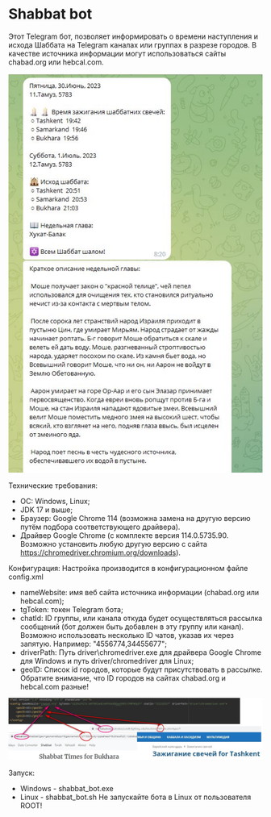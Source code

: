 #  Shabbat bot
Этот Telegram бот, позволяет информировать о времени наступления и исхода Шаббата на Telegram каналах или группах в разрезе городов.
В качестве источника информации могут использоваться сайты chabad.org или hebcal.com.

![ScreenShot](scrin/1.JPG)

Технические требования:
- OC: Windows, Linux;
- JDK 17  и выше;
- Браузер:  Google Chrome 114 (возможна замена на другую версию путём подбора соответствующего драйвера).
- Драйвер Google Chrome (с комплекте версия 114.0.5735.90. Возможно установить любую другую версию с сайта https://chromedriver.chromium.org/downloads).

Конфигурация:
Настройка производится в конфигурационном файле config.xml
- nameWebsite: имя веб сайта источника информации (chabad.org или hebcal.com);
- tgToken:  токен Telegram бота;
- chatId: ID группы, или канала откуда будет осуществляться рассылка сообщений (бот должен быть добавлен в эту группу или канал). Возможно использовать несколько ID чатов, указав их через запятую. Например: "4556774,34455677";
- driverPath: Путь driver\chromedriver.exe для драйвера Google Chrome для Windows и путь driver/chromedriver для Linux;
- geoID: Список id городов, которые будут присутствовать в рассылке. 
Обратите внимание, что ID городов на сайтах chabad.org и hebcal.com разные!


![ScreenShot](scrin/2.jpg)

Запуск:
- Windows - shabbat_bot.exe
- Linux - shabbat_bot.sh
Не запускайте бота в Linux от пользователя ROOT!